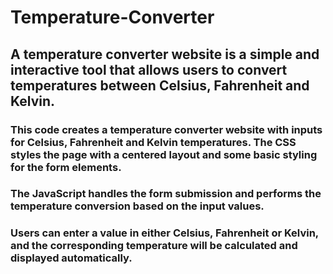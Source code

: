 # Temperature-Converter 

## A temperature converter website is a simple and interactive tool that allows users to convert temperatures between Celsius, Fahrenheit and Kelvin. 


### This code creates a temperature converter website with inputs for Celsius, Fahrenheit and Kelvin temperatures. The CSS styles the page with a centered layout and some basic styling for the form elements.

### The JavaScript handles the form submission and performs the temperature conversion based on the input values. 

### Users can enter a value in either Celsius, Fahrenheit or Kelvin, and the corresponding temperature will be calculated and displayed automatically.
